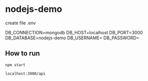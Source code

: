 # nodejs-demo
create file .env

DB_CONNECTION=mongodb
DB_HOST=localhost
DB_PORT=3000
DB_DATABASE=nodejs-demo
DB_USERNAME=
DB_PASSWORD=

## How to run
`npm start`

`localhost:3000/api`